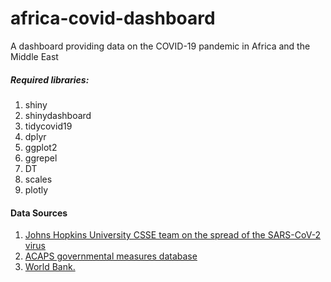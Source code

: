 # africa-covid-dashboard
A dashboard providing data on the COVID-19 pandemic in Africa and the Middle East

##### Required libraries:
  1. shiny
  2. shinydashboard
  3. tidycovid19
  4. dplyr
  5. ggplot2  
  6. ggrepel
  7. DT
  8. scales
  9. plotly

#### Data Sources
  1. [Johns Hopkins University CSSE team on the spread of the SARS-CoV-2 virus](https://github.com/CSSEGISandData/COVID-19)
  2. [ACAPS governmental measures database](https://www.acaps.org/covid19-government-measures-dataset)
  3. [World Bank.](https://data.worldbank.org/)
